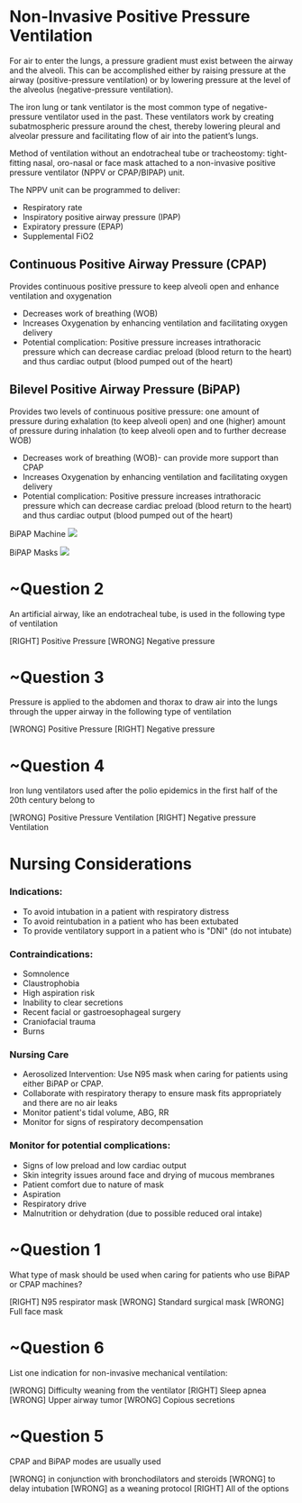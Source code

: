 # Non-Invasive Positive Pressure Ventilation

For air to enter the lungs, a pressure gradient must exist between the airway and the alveoli. This can be accomplished either by raising pressure at the airway (positive-pressure ventilation) or by lowering pressure at the level of the alveolus (negative-pressure ventilation).

The iron lung or tank ventilator is the most common type of negative-pressure ventilator used in the past. These ventilators work by creating subatmospheric pressure around the chest, thereby lowering pleural and alveolar pressure and facilitating flow of air into the patient’s lungs.

Method of ventilation without an endotracheal tube or tracheostomy: tight-fitting nasal, oro-nasal or face mask attached to a non-invasive positive pressure ventilator (NPPV or CPAP/BIPAP) unit.

The NPPV unit can be programmed to deliver:

* Respiratory rate
* Inspiratory positive airway pressure (IPAP)
* Expiratory pressure (EPAP)
* Supplemental FiO2 

## Continuous Positive Airway Pressure (CPAP)
Provides continuous positive pressure to keep alveoli open and enhance ventilation and oxygenation
* Decreases work of breathing (WOB)
* Increases Oxygenation by enhancing ventilation and facilitating oxygen delivery
* Potential complication: Positive pressure increases intrathoracic pressure which can decrease cardiac preload (blood return to the heart) and thus cardiac output (blood pumped out of the heart)

## Bilevel Positive Airway Pressure (BiPAP)
Provides two levels of continuous positive pressure: one amount of pressure during exhalation (to keep alveoli open) and one (higher) amount of pressure during inhalation (to keep alveoli open and to further decrease WOB)
* Decreases work of breathing (WOB)- can provide more support than CPAP
* Increases Oxygenation by enhancing ventilation and facilitating oxygen delivery
* Potential complication: Positive pressure increases intrathoracic pressure which can decrease cardiac preload (blood return to the heart) and thus cardiac output (blood pumped out of the heart)

BiPAP Machine
![](assets/bipap-machine.png)

BiPAP Masks
![](assets/bipap-masks.png)

# ~Question 2
An artificial airway, like an endotracheal tube, is used in the following type of ventilation

[RIGHT] Positive Pressure
[WRONG] Negative pressure

# ~Question 3
Pressure is applied to the abdomen and thorax to draw air into the lungs through the upper airway in the following type of ventilation

[WRONG] Positive Pressure
[RIGHT] Negative pressure

# ~Question 4
Iron lung ventilators used after the polio epidemics in the first half of the 20th century belong to

[WRONG] Positive Pressure Ventilation
[RIGHT] Negative pressure Ventilation

# Nursing Considerations

### Indications:
* To avoid intubation in a patient with respiratory distress
* To avoid reintubation in a patient who has been extubated
* To provide ventilatory support in a patient who is "DNI" (do not intubate)

### Contraindications:
* Somnolence
* Claustrophobia
* High aspiration risk
* Inability to clear secretions
* Recent facial or gastroesophageal surgery
* Craniofacial trauma
* Burns

### Nursing Care
* Aerosolized Intervention: Use N95 mask when caring for patients using either BiPAP or CPAP.
* Collaborate with respiratory therapy to ensure mask fits appropriately and there are no air leaks
* Monitor patient's tidal volume, ABG, RR
* Monitor for signs of respiratory decompensation

### Monitor for potential complications:
* Signs of low preload and low cardiac output
* Skin integrity issues around face and drying of mucous membranes
* Patient comfort due to nature of mask
* Aspiration
* Respiratory drive
* Malnutrition or dehydration (due to possible reduced oral intake)

# ~Question 1
What type of mask should be used when caring for patients who use BiPAP or CPAP machines?

[RIGHT] N95 respirator mask
[WRONG] Standard surgical mask
[WRONG] Full face mask

# ~Question 6
List one indication for non-invasive mechanical ventilation:

[WRONG] Difficulty weaning from the ventilator
[RIGHT] Sleep apnea
[WRONG] Upper airway tumor
[WRONG] Copious secretions

# ~Question 5
CPAP and BiPAP modes are usually used

[WRONG] in conjunction with bronchodilators and steroids
[WRONG] to delay intubation
[WRONG] as a weaning protocol
[RIGHT] All of the options
